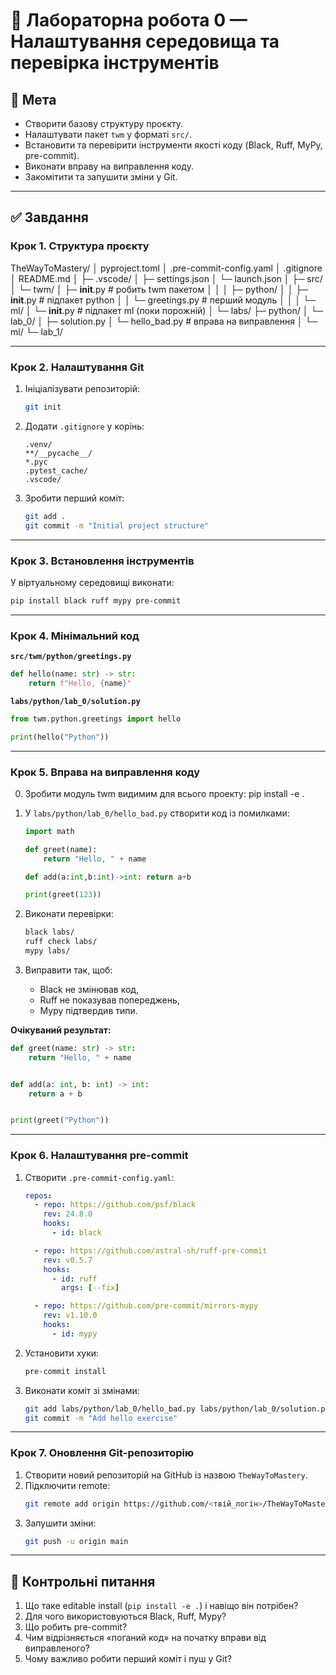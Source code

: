 # 📌 Лабораторна робота 0 — Налаштування середовища та перевірка інструментів

## 🎯 Мета
- Створити базову структуру проєкту.  
- Налаштувати пакет `twm` у форматі `src/`.  
- Встановити та перевірити інструменти якості коду (Black, Ruff, MyPy, pre-commit).  
- Виконати вправу на виправлення коду.  
- Закомітити та запушити зміни у Git.  

---

## ✅ Завдання

### Крок 1. Структура проєкту
TheWayToMastery/
│  pyproject.toml
│  .pre-commit-config.yaml
│  .gitignore
│  README.md
│
├─ .vscode/
│   ├─ settings.json
│   └─ launch.json
│
├─ src/
│   └─ twm/
│       ├─ __init__.py              # робить twm пакетом
│       │
│       ├─ python/
│       │   ├─ __init__.py          # підпакет python
│       │   └─ greetings.py         # перший модуль
│       │
│       └─ ml/
│           └─ __init__.py          # підпакет ml (поки порожній)
│
└─ labs/
    ├─ python/
    │   └─ lab_0/
    │       ├─ solution.py
    │       └─ hello_bad.py         # вправа на виправлення
    │
    └─ ml/
        └─ lab_1/                   


---

### Крок 2. Налаштування Git
1. Ініціалізувати репозиторій:
   ```bash
   git init
   ```
2. Додати `.gitignore` у корінь:
   ```gitignore
   .venv/
   **/__pycache__/
   *.pyc
   .pytest_cache/
   .vscode/
   ```
3. Зробити перший коміт:
   ```bash
   git add .
   git commit -m "Initial project structure"
   ```

---

### Крок 3. Встановлення інструментів
У віртуальному середовищі виконати:
```bash
pip install black ruff mypy pre-commit
```

---

### Крок 4. Мінімальний код
**`src/twm/python/greetings.py`**
```python
def hello(name: str) -> str:
    return f"Hello, {name}"
```

**`labs/python/lab_0/solution.py`**
```python
from twm.python.greetings import hello

print(hello("Python"))
```

---

### Крок 5. Вправа на виправлення коду
0. Зробити модуль twm видимим для всього проекту:
   pip install -e .

1. У `labs/python/lab_0/hello_bad.py` створити код із помилками:
   ```python
   import math

   def greet(name):
       return "Hello, " + name

   def add(a:int,b:int)->int: return a+b

   print(greet(123))
   ```
2. Виконати перевірки:
   ```bash
   black labs/
   ruff check labs/
   mypy labs/
   ```
3. Виправити так, щоб:
   - Black не змінював код,
   - Ruff не показував попереджень,
   - Mypy підтвердив типи.  

**Очікуваний результат:**
```python
def greet(name: str) -> str:
    return "Hello, " + name


def add(a: int, b: int) -> int:
    return a + b


print(greet("Python"))
```

---

### Крок 6. Налаштування pre-commit
1. Створити `.pre-commit-config.yaml`:
   ```yaml
   repos:
     - repo: https://github.com/psf/black
       rev: 24.8.0
       hooks:
         - id: black

     - repo: https://github.com/astral-sh/ruff-pre-commit
       rev: v0.5.7
       hooks:
         - id: ruff
           args: [--fix]

     - repo: https://github.com/pre-commit/mirrors-mypy
       rev: v1.10.0
       hooks:
         - id: mypy
   ```
2. Установити хуки:
   ```bash
   pre-commit install
   ```
3. Виконати коміт зі змінами:
   ```bash
   git add labs/python/lab_0/hello_bad.py labs/python/lab_0/solution.py
   git commit -m "Add hello exercise"
   ```

---

### Крок 7. Оновлення Git-репозиторію
1. Створити новий репозиторій на GitHub із назвою `TheWayToMastery`.  
2. Підключити remote:
   ```bash
   git remote add origin https://github.com/<твій_логін>/TheWayToMastery.git
   ```
3. Запушити зміни:
   ```bash
   git push -u origin main
   ```

---

## 📌 Контрольні питання
1. Що таке editable install (`pip install -e .`) і навіщо він потрібен?  
2. Для чого використовуються Black, Ruff, Mypy?  
3. Що робить pre-commit?  
4. Чим відрізняється «поганий код» на початку вправи від виправленого?  
5. Чому важливо робити перший коміт і пуш у Git?  
